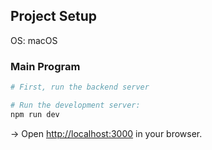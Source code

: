 ## Project Setup
OS: macOS

### Main Program
```bash
# First, run the backend server

# Run the development server:
npm run dev
```

→ Open [http://localhost:3000](http://localhost:3000) in your browser.
